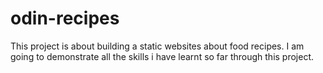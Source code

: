 # odin-recipes
This project is about building a static websites about food recipes.
I am going to demonstrate all the skills i have learnt so far through this project.
